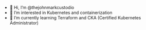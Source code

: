 - 👋 Hi, I’m @thejohnmarkcustodio
- 👀 I’m interested in Kubernetes and containerization
- 🌱 I’m currently learning Terraform and CKA (Certified Kubernetes Administrator)

<!---
thejohnmarkcustodio/thejohnmarkcustodio is a ✨ special ✨ repository because its `README.md` (this file) appears on your GitHub profile.
You can click the Preview link to take a look at your changes.
--->
